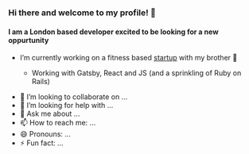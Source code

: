 ### Hi there and welcome to my profile!  👋
#### I am a London based developer excited to be looking for a new oppurtunity

* I’m currently working on a fitness based [startup](https://www.resistanceformula.com) with my brother 🏃
    
    * Working with Gatsby, React and JS (and a sprinkling of Ruby on Rails) 
- 👯 I’m looking to collaborate on ...
- 🤔 I’m looking for help with ...
- 💬 Ask me about ...
- 📫 How to reach me: ...
- 😄 Pronouns: ...
- ⚡ Fun fact: ...


